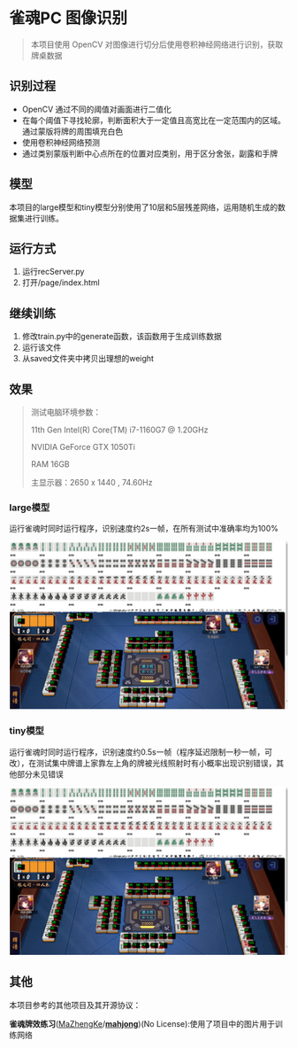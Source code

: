 # 雀魂PC 图像识别

> 本项目使用 OpenCV 对图像进行切分后使用卷积神经网络进行识别，获取牌桌数据

## 识别过程

+ OpenCV 通过不同的阈值对画面进行二值化
+ 在每个阈值下寻找轮廓，判断面积大于一定值且高宽比在一定范围内的区域。通过蒙版将牌的周围填充白色
+ 使用卷积神经网络预测
+ 通过类别蒙版判断中心点所在的位置对应类别，用于区分舍张，副露和手牌

## 模型

本项目的large模型和tiny模型分别使用了10层和5层残差网络，运用随机生成的数据集进行训练。

## 运行方式

1. 运行recServer.py
2. 打开/page/index.html

## 继续训练

1. 修改train.py中的generate函数，该函数用于生成训练数据
2. 运行该文件
3. 从saved文件夹中拷贝出理想的weight

## 效果

> 测试电脑环境参数：
>
> 11th Gen Intel(R) Core(TM) i7-1160G7 @ 1.20GHz
>
> NVIDIA GeForce GTX 1050Ti
>
> RAM 16GB
>
> 主显示器：2650 x 1440 , 74.60Hz

### large模型

运行雀魂时同时运行程序，识别速度约2s一帧，在所有测试中准确率均为100%

![模型测试(large)](./example_large.png)



### tiny模型

运行雀魂时同时运行程序，识别速度约0.5s一帧（程序延迟限制一秒一帧，可改），在测试集中牌谱上家靠左上角的牌被光线照射时有小概率出现识别错误，其他部分未见错误

![模型测试(tiny)](./example_large.png)

## 其他

本项目参考的其他项目及其开源协议：

**雀魂牌效练习**([MaZhengKe](https://github.com/MaZhengKe)/**[mahjong](https://github.com/MaZhengKe/mahjong)**)(No License):使用了项目中的图片用于训练网络

